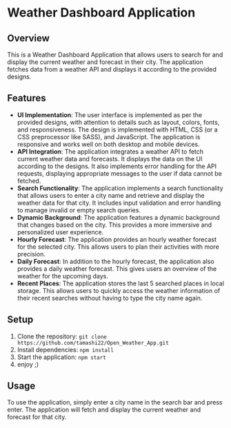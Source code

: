 # Weather Dashboard Application

## Overview

This is a Weather Dashboard Application that allows users to search for and display the current weather and forecast in their city. The application fetches data from a weather API and displays it according to the provided designs.

## Features

- **UI Implementation**: The user interface is implemented as per the provided designs, with attention to details such as layout, colors, fonts, and responsiveness. The design is implemented with HTML, CSS (or a CSS preprocessor like SASS), and JavaScript. The application is responsive and works well on both desktop and mobile devices.
- **API Integration**: The application integrates a weather API to fetch current weather data and forecasts. It displays the data on the UI according to the designs. It also implements error handling for the API requests, displaying appropriate messages to the user if data cannot be fetched.
- **Search Functionality**: The application implements a search functionality that allows users to enter a city name and retrieve and display the weather data for that city. It includes input validation and error handling to manage invalid or empty search queries.
- **Dynamic Background**: The application features a dynamic background that changes based on the city. This provides a more immersive and personalized user experience.
- **Hourly Forecast**: The application provides an hourly weather forecast for the selected city. This allows users to plan their activities with more precision.
- **Daily Forecast**: In addition to the hourly forecast, the application also provides a daily weather forecast. This gives users an overview of the weather for the upcoming days.
- **Recent Places**: The application stores the last 5 searched places in local storage. This allows users to quickly access the weather information of their recent searches without having to type the city name again.

## Setup

1. Clone the repository: `git clone https://github.com/tamashi22/Open_Weather_App.git`
2. Install dependencies: `npm install`
3. Start the application: `npm start`
4. enjoy ;)

## Usage

To use the application, simply enter a city name in the search bar and press enter. The application will fetch and display the current weather and forecast for that city.
